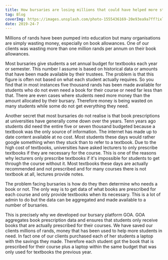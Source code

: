 ```yaml
---
title: How bursaries are losing millions that could have helped more students
tag: Blog
coverImg: https://images.unsplash.com/photo-1555436169-20e93ea9a7ff?ixlib=rb-1.2.1&ixid=eyJhcHBfaWQiOjEyMDd9&auto=format&fit=crop&w=750&q=80
date: 2019-24-7
---
```


Millions of rands have been pumped into education but many organisations are simply wasting money, especially on book allowances. One of our clients was wasting more than one million rands per annum on their book allowances.

Most bursaries give students a set annual budget for textbooks each year or semester. This number I assume is based on historical data or amounts that have been made available by their trustees. The problem is that this figure is often not based on what each student actually requires. So you find that in most instances five thousand rands has been made available for students who do not even need a book for their course or need far less than that. There are even cases where students need more money than the amount allocated by their bursary. Therefore money is being wasted on many students while some do not get everything they need.

Another secret that most bursaries do not realise is that book prescriptions at universities have generally come down over the years. Tenn years ago students did need the entire five or seven thousand budgeted because a textbook was the only source of information. The internet has made up to date content available at no cost. Most students these days would rather google something when they stuck than to refer to a textbook. Due to the high cost of textbooks, universities have asked lecturers to only prescribe textbooks if  they are necessary for the course. This is one of the reasons why lecturers only prescribe textbooks if it's impossible for students to get through the course without it. Most textbooks these days are actually recommended and not prescribed and for many courses there is not textbook at all, lectures provide notes. 

The problem facing bursaries is how do they then determine who needs a book or not. The only way is to get data of what books are prescribed for each course and only provide textbooks when its necessary. This is a lot of admin to do but the data can be aggregated and made available to a number of bursaries. 

This is precisely why we developed our bursary platform GOA. GOA aggregates book prescription data and ensures that students only receive books that are actually prescribed for their courses. We have saved our clients millions of rands, money that has been used to help more students in need. In fact one of our clients purchased each of her students a laptop with the savings they made. Therefore each student got the book that is prescribed for their course plus a laptop within the same budget that was only used for textbooks the previous year.

